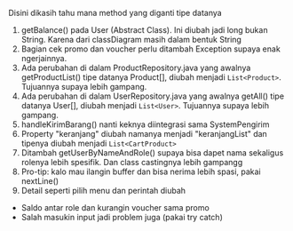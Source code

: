 Disini dikasih tahu mana method yang diganti tipe datanya

1. getBalance() pada User (Abstract Class). Ini diubah jadi long bukan String. Karena dari classDiagram masih dalam bentuk String
2. Bagian cek promo dan voucher perlu ditambah Exception supaya enak ngerjainnya.
3. Ada perubahan di dalam ProductRepository.java yang awalnya getProductList() tipe datanya Product[], diubah menjadi `List<Product>`. Tujuannya
supaya lebih gampang.
4. Ada perubahan di dalam UserRepository.java yang awalnya getAll() tipe datanya User[], diubah menjadi `List<User>`. Tujuannya supaya lebih gampang.
5. handleKirimBarang() nanti keknya diintegrasi sama SystemPengirim
6. Property "keranjang" diubah namanya menjadi "keranjangList" dan tipenya diubah menjadi `List<CartProduct>`
7. Ditambah getUserByNameAndRole() supaya bisa dapet nama sekaligus rolenya lebih spesifik. Dan class castingnya lebih gampangg
8. Pro-tip: kalo mau ilangin buffer dan bisa nerima lebih spasi, pakai nextLine()
9. Detail seperti pilih menu dan perintah diubah

- Saldo antar role dan kurangin voucher sama promo
- Salah masukin input jadi problem juga (pakai try catch)
